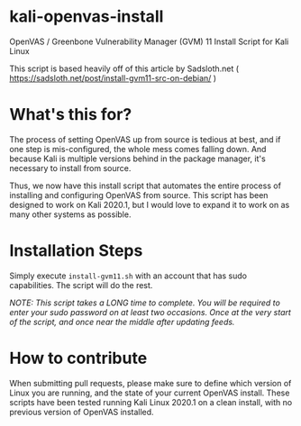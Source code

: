 # kali-openvas-install
OpenVAS / Greenbone Vulnerability Manager (GVM) 11 Install Script for Kali Linux

This script is based heavily off of this article by Sadsloth.net ( https://sadsloth.net/post/install-gvm11-src-on-debian/ )

# What's this for?

The process of setting OpenVAS up from source is tedious at best, and if one step is mis-configured, the whole mess comes falling down. And because Kali is multiple versions behind in the package manager, it's necessary to install from source.

Thus, we now have this install script that automates the entire process of installing and configuring OpenVAS from source. This script has been designed to work on Kali 2020.1, but I would love to expand it to work on as many other systems as possible.

# Installation Steps

Simply execute `install-gvm11.sh` with an account that has sudo capabilities. The script will do the rest.

*NOTE: This script takes a LONG time to complete. You will be required to enter your sudo password on at least two occasions. Once at the very start of the script, and once near the middle after updating feeds.*

# How to contribute

When submitting pull requests, please make sure to define which version of Linux you are running, and the state of your current OpenVAS install. These scripts have been tested running Kali Linux 2020.1 on a clean install, with no previous version of OpenVAS installed.
